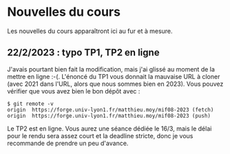 <!-- LTeX: language=fr -->
# Nouvelles du cours

Les nouvelles du cours apparaîtront ici au fur et à mesure.

## 22/2/2023 : typo TP1, TP2 en ligne

J'avais pourtant bien fait la modification, mais j'ai glissé au moment de la
mettre en ligne :-(. L'énoncé du TP1 vous donnait la mauvaise URL à cloner (avec
2021 dans l'URL, alors que nous sommes bien en 2023). Vous pouvez vérifier que
vous avez bien le bon dépôt avec :

```
$ git remote -v
origin  https://forge.univ-lyon1.fr/matthieu.moy/mif08-2023 (fetch)
origin  https://forge.univ-lyon1.fr/matthieu.moy/mif08-2023 (push)
```

Le TP2 est en ligne. Vous aurez une séance dédiée le 16/3, mais le délai pour le
rendu sera assez court et la deadline stricte, donc je vous recommande de
prendre un peu d'avance.
